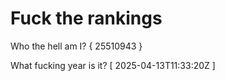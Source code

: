 # Fuck the rankings

Who the hell am I?
{ 25510943 }

What fucking year is it?
[ 2025-04-13T11:33:20Z ]
